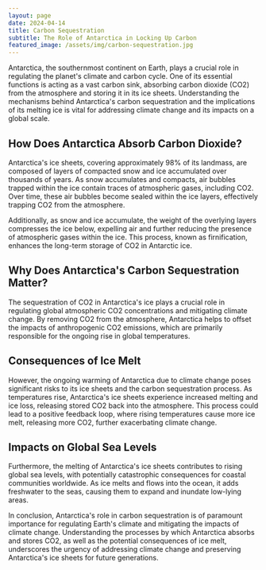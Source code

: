 ```yaml
---
layout: page
date: 2024-04-14
title: Carbon Sequestration
subtitle: The Role of Antarctica in Locking Up Carbon
featured_image: /assets/img/carbon-sequestration.jpg
---
```

  
Antarctica, the southernmost continent on Earth, plays a crucial
role in regulating the planet's climate and carbon cycle. One of
its essential functions is acting as a vast carbon sink, absorbing
carbon dioxide (CO2) from the atmosphere and storing it in its ice
sheets. Understanding the mechanisms behind Antarctica's carbon
sequestration and the implications of its melting ice is vital for
addressing climate change and its impacts on a global scale.

## How Does Antarctica Absorb Carbon Dioxide?

Antarctica's ice sheets, covering approximately 98% of its landmass,
are composed of layers of compacted snow and ice accumulated over
thousands of years. As snow accumulates and compacts, air bubbles
trapped within the ice contain traces of atmospheric gases, including
CO2. Over time, these air bubbles become sealed within the ice
layers, effectively trapping CO2 from the atmosphere.

Additionally, as snow and ice accumulate, the weight of the overlying
layers compresses the ice below, expelling air and further reducing
the presence of atmospheric gases within the ice. This process,
known as firnification, enhances the long-term storage of CO2 in
Antarctic ice.

## Why Does Antarctica's Carbon Sequestration Matter?

The sequestration of CO2 in Antarctica's ice plays a crucial role
in regulating global atmospheric CO2 concentrations and mitigating
climate change. By removing CO2 from the atmosphere, Antarctica
helps to offset the impacts of anthropogenic CO2 emissions, which
are primarily responsible for the ongoing rise in global temperatures.

## Consequences of Ice Melt

However, the ongoing warming of Antarctica due to climate change
poses significant risks to its ice sheets and the carbon sequestration
process. As temperatures rise, Antarctica's ice sheets experience
increased melting and ice loss, releasing stored CO2 back into the
atmosphere. This process could lead to a positive feedback loop,
where rising temperatures cause more ice melt, releasing more CO2,
further exacerbating climate change.

## Impacts on Global Sea Levels

Furthermore, the melting of Antarctica's ice sheets contributes to
rising global sea levels, with potentially catastrophic consequences
for coastal communities worldwide. As ice melts and flows into the
ocean, it adds freshwater to the seas, causing them to expand and
inundate low-lying areas.

In conclusion, Antarctica's role in carbon sequestration is of
paramount importance for regulating Earth's climate and mitigating
the impacts of climate change. Understanding the processes by which
Antarctica absorbs and stores CO2, as well as the potential
consequences of ice melt, underscores the urgency of addressing
climate change and preserving Antarctica's ice sheets for future
generations.
